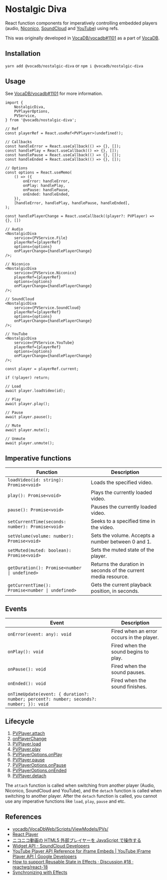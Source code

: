 # Nostalgic Diva

React function components for imperatively controlling embedded players (audio, [Niconico](https://www.nicovideo.jp/), [SoundCloud](https://soundcloud.com/) and [YouTube](https://www.youtube.com/)) using refs.

This was originally developed in [VocaDB/vocadb#1101](https://github.com/VocaDB/vocadb/pull/1101) as a part of [VocaDB](https://github.com/VocaDB/vocadb).

## Installation

`yarn add @vocadb/nostalgic-diva` or `npm i @vocadb/nostalgic-diva`

## Usage

See [VocaDB/vocadb#1101](https://github.com/VocaDB/vocadb/pull/1101) for more information.

```tsx
import {
    NostalgicDiva,
    PVPlayerOptions,
    PVService,
} from '@vocadb/nostalgic-diva';
```

```tsx
// Ref
const playerRef = React.useRef<PVPlayer>(undefined!);

// Callbacks
const handleError = React.useCallback(() => {}, []);
const handlePlay = React.useCallback(() => {}, []);
const handlePause = React.useCallback(() => {}, []);
const handleEnded = React.useCallback(() => {}, []);

// Options
const options = React.useMemo(
    () => ({
        onError: handleError,
        onPlay: handlePlay,
        onPause: handlePause,
        onEnded: handleEnded,
    }),
    [handleError, handlePlay, handlePause, handleEnded],
);

const handlePlayerChange = React.useCallback((player?: PVPlayer) => {}, [])

// Audio
<NostalgicDiva
    service={PVService.File}
    playerRef={playerRef}
    options={options}
    onPlayerChange={handlePlayerChange}
/>;

// Niconico
<NostalgicDiva
    service={PVService.Niconico}
    playerRef={playerRef}
    options={options}
    onPlayerChange={handlePlayerChange}
/>;

// SoundCloud
<NostalgicDiva
    service={PVService.SoundCloud}
    playerRef={playerRef}
    options={options}
    onPlayerChange={handlePlayerChange}
/>;

// YouTube
<NostalgicDiva
    service={PVService.YouTube}
    playerRef={playerRef}
    options={options}
    onPlayerChange={handlePlayerChange}
/>;
```

```tsx
const player = playerRef.current;

if (!player) return;

// Load
await player.loadVideo(id);

// Play
await player.play();

// Pause
await player.pause();

// Mute
await player.mute();

// Unmute
await player.unmute();
```

## Imperative functions

| Function | Description |
| --- | --- |
| `loadVideo(id: string): Promise<void>` | Loads the specified video. |
| `play(): Promise<void>` | Plays the currently loaded video. |
| `pause(): Promise<void>` | Pauses the currently loaded video. |
| `setCurrentTime(seconds: number): Promise<void>` | Seeks to a specified time in the video. |
| `setVolume(volume: number): Promise<void>` | Sets the volume. Accepts a number between 0 and 1. |
| `setMuted(muted: boolean): Promise<void>` | Sets the muted state of the player. |
| `getDuration(): Promise<number \| undefined>` | Returns the duration in seconds of the current media resource. |
| `getCurrentTime(): Promise<number \| undefined>` | Gets the current playback position, in seconds. |

## Events

| Event | Description |
| --- | --- |
| `onError(event: any): void` | Fired when an error occurs in the player. |
| `onPlay(): void` | Fired when the sound begins to play. |
| `onPause(): void` | Fired when the sound pauses. |
| `onEnded(): void` | Fired when the sound finishes. |
| `onTimeUpdate(event: { duration?: number; percent?: number; seconds?: number; }): void` | |

## Lifecycle

1. [PVPlayer.attach](https://github.com/VocaDB/nostalgic-diva/blob/f60ba4174b0592e43511935d25a19b27a8f3cb62/src/players/PVPlayer.ts#L22)
1. [onPlayerChange](https://github.com/VocaDB/nostalgic-diva/blob/84307a7cc1eb1e72f1bd69eb056efd79ce819d84/src/components/EmbedPV.tsx#L9)
1. [PVPlayer.load](https://github.com/VocaDB/nostalgic-diva/blob/f60ba4174b0592e43511935d25a19b27a8f3cb62/src/players/PVPlayer.ts#L24)
1. [PVPlayer.play](https://github.com/VocaDB/nostalgic-diva/blob/f60ba4174b0592e43511935d25a19b27a8f3cb62/src/players/PVPlayer.ts#L25)
1. [PVPlayerOptions.onPlay](https://github.com/VocaDB/nostalgic-diva/blob/f60ba4174b0592e43511935d25a19b27a8f3cb62/src/players/PVPlayer.ts#L3)
1. [PVPlayer.pause](https://github.com/VocaDB/nostalgic-diva/blob/f60ba4174b0592e43511935d25a19b27a8f3cb62/src/players/PVPlayer.ts#L26)
1. [PVPlayerOptions.onPause](https://github.com/VocaDB/nostalgic-diva/blob/f60ba4174b0592e43511935d25a19b27a8f3cb62/src/players/PVPlayer.ts#L4)
1. [PVPlayerOptions.onEnded](https://github.com/VocaDB/nostalgic-diva/blob/f60ba4174b0592e43511935d25a19b27a8f3cb62/src/players/PVPlayer.ts#L5)
1. [PVPlayer.detach](https://github.com/VocaDB/nostalgic-diva/blob/f60ba4174b0592e43511935d25a19b27a8f3cb62/src/players/PVPlayer.ts#L23)

The `attach` function is called when switching from another player (Audio, Niconico, SoundCloud and YouTube), and the `detach` function is called when switching to another player. After the `detach` function is called, you cannot use any imperative functions like `load`, `play`, `pause` and etc.

## References

-   [vocadb/VocaDbWeb/Scripts/ViewModels/PVs/](https://github.com/VocaDB/vocadb/tree/5304e764cf423f07b424e94266e415db40d11f28/VocaDbWeb/Scripts/ViewModels/PVs)
-   [React Player](https://github.com/cookpete/react-player)
-   [ニコニコ動画の HTML5 外部プレイヤーを JavaScript で操作する](https://blog.hayu.io/web/create/nicovideo-embed-player-api/)
-   [Widget API - SoundCloud Developers](https://developers.soundcloud.com/docs/api/html5-widget)
-   [YouTube Player API Reference for iframe Embeds | YouTube IFrame Player API | Google Developers](https://developers.google.com/youtube/iframe_api_reference)
-   [How to support Reusable State in Effects · Discussion #18 · reactwg/react-18](https://github.com/reactwg/react-18/discussions/18)
-   [Synchronizing with Effects](https://beta.reactjs.org/learn/synchronizing-with-effects#how-to-handle-the-effect-firing-twice-in-development)

